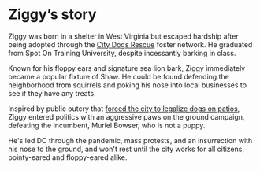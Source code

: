 # Ziggy’s story

Ziggy was born in a shelter in West Virginia but escaped hardship after being adopted through the [City Dogs Rescue](https://www.citydogsrescuedc.org/) foster network. He graduated from Spot On Training University, despite incessantly barking in class.

Known for his floppy ears and signature sea lion bark, Ziggy immediately became a popular fixture of Shaw. He could be found defending the neighborhood from squirrels and poking his nose into local businesses to see if they have any treats.

Inspired by public outcry that [forced the city to legalize dogs on patios](http://www.pewtrusts.org/en/research-and-analysis/blogs/stateline/2018/07/20/dogs-dining-on-patios-are-illegal-interlopers-no-more), Ziggy entered politics with an aggressive paws on the ground campaign, defeating the incumbent, Muriel Bowser, who is not a puppy.

He's led DC through the pandemic, mass protests, and an insurrection with his nose to the ground, and won't rest until the city works for all citizens, pointy-eared and floppy-eared alike.
